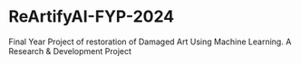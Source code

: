 # ReArtifyAI-FYP-2024
Final Year Project of restoration of Damaged Art Using Machine Learning. A Research &amp; Development Project
